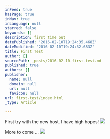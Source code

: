 ```yaml
---
inFeed: true
hasPage: true
inNav: true
inLanguage: null
starred: false
keywords: []
description: first time out
datePublished: '2016-02-10T19:24:35.468Z'
dateModified: '2016-02-10T19:24:32.683Z'
title: First Test
author: []
sourcePath: _posts/2016-02-10-first-test.md
published: true
authors: []
publisher:
  name: null
  domain: null
  url: null
  favicon: null
url: first-test/index.html
_type: Article

---
```

First try with the new host. I have high hopes!
![](https://s3-us-west-2.amazonaws.com/the-grid-img/p/4d2ec6755cde9e118997e51eb820f403f49820a9.jpg)

More to come ...
![](https://the-grid-user-content.s3-us-west-2.amazonaws.com/552ab2dc-3729-4c75-9300-dfd94b8a7a03.jpg)